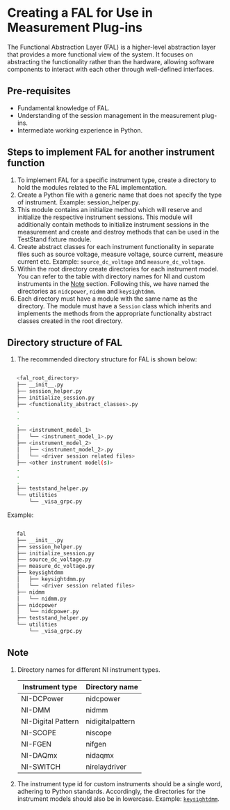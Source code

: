 # Creating a FAL for Use in Measurement Plug-ins

The Functional Abstraction Layer (FAL) is a higher-level abstraction layer that provides a more
functional view of the system. It focuses on abstracting the functionality rather than the
hardware, allowing software components to interact with each other through well-defined interfaces.

## Pre-requisites

* Fundamental knowledge of FAL.
* Understanding of the session management in the measurement plug-ins.
* Intermediate working experience in Python.

## Steps to implement FAL for another instrument function

1. To implement FAL for a specific instrument type, create a directory to hold the modules related
   to the FAL implementation.
2. Create a Python file with a generic name that does not specify the type of instrument.
   Example: session_helper.py.
3. This module contains an initialize method which will reserve and initialize the respective
   instrument sessions. This module will additionally contain methods to initialize instrument
   sessions in the measurement and create and destroy methods that can be used in the TestStand
   fixture module.
4. Create abstract classes for each instrument functionality in separate files such as source
   voltage, measure voltage, source current, measure current etc. Example: `source_dc_voltage` and
   `measure_dc_voltage`.
5. Within the root directory create directories for each instrument model. You can refer to the
   table with directory names for NI and custom instruments in the [Note](#note) section. Following
   this, we have named the directories as `nidcpower`, `nidmm` and `keysightdmm`.
6. Each directory must have a module with the same name as the directory. The module
   must have a `Session` class which inherits and implements the methods from the appropriate
   functionality abstract classes created in the root directory.

## Directory structure of FAL

1. The recommended directory structure for FAL is shown below:

``` bash

   <fal_root_directory>
   ├── __init__.py
   ├── session_helper.py
   ├── initialize_session.py
   ├── <functionality_abstract_classes>.py
   .
   .
   .
   ├── <instrument_model_1>
   │   └── <instrument_model_1>.py
   ├── <instrument_model_2>
   │   ├── <instrument_model_2>.py
   │   └── <driver session related files>
   ├── <other instrument model(s)>
   .
   .
   .
   ├── teststand_helper.py
   └── utilities
       └── _visa_grpc.py

```

Example:

``` bash

   fal
   ├── __init__.py
   ├── session_helper.py
   ├── initialize_session.py
   ├── source_dc_voltage.py
   ├── measure_dc_voltage.py
   ├── keysightdmm
   │   ├── keysightdmm.py
   │   └── <driver session related files>
   ├── nidmm
   │   └── nidmm.py
   ├── nidcpower
   │   └── nidcpower.py
   ├── teststand_helper.py
   └── utilities
       └── _visa_grpc.py

```

## Note

1. Directory names for different NI instrument types.

   Instrument type | Directory name
   --- | ---
   NI-DCPower | nidcpower
   NI-DMM | nidmm
   NI-Digital Pattern | nidigitalpattern
   NI-SCOPE | niscope
   NI-FGEN | nifgen
   NI-DAQmx | nidaqmx
   NI-SWITCH | nirelaydriver

2. The instrument type id for custom instruments should be a single word, adhering to Python standards.
   Accordingly, the directories for the instrument models should also be in lowercase. Example:
   [`keysightdmm`](../source/measurements/source_measure_dc_voltage_fal/fal/keysightdmm/keysightdmm.py).
